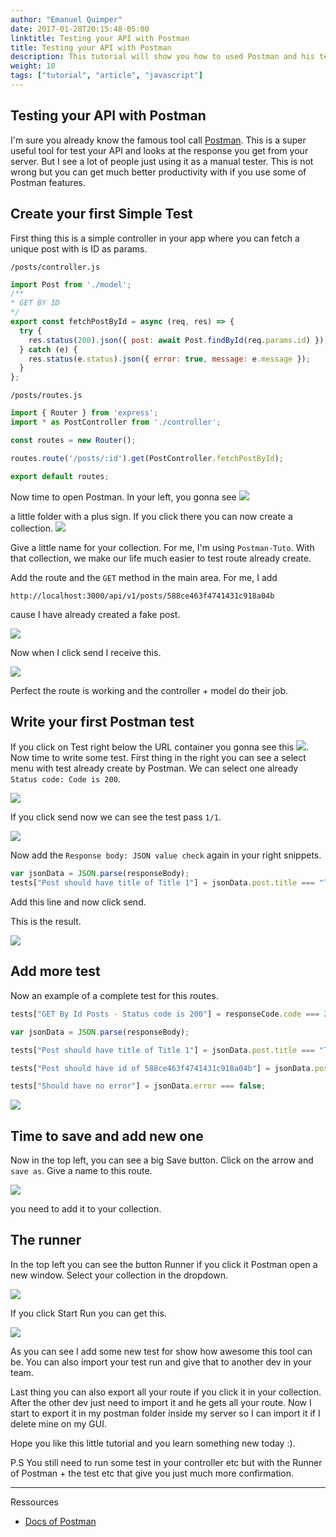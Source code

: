 ```yaml
---
author: "Emanuel Quimper"
date: 2017-01-28T20:15:48-05:00
linktitle: Testing your API with Postman
title: Testing your API with Postman
description: This tutorial will show you how to used Postman and his testing tools.
weight: 10
tags: ["tutorial", "article", "javascript"]
---
```


## Testing your API with Postman

I'm sure you already know the famous tool call [Postman](https://www.getpostman.com). This is a super useful tool for test your API and looks at the response you get from your server. But I see a lot of people just using it as a manual tester. This is not wrong but you can get much better productivity with if you use some of Postman features.

## Create your first Simple Test

First thing this is a simple controller in your app where you can fetch a unique post with is ID as params.

`/posts/controller.js`

```js
import Post from './model';
/**
* GET BY ID
*/
export const fetchPostById = async (req, res) => {
  try {
    res.status(200).json({ post: await Post.findById(req.params.id) });
  } catch (e) {
    res.status(e.status).json({ error: true, message: e.message });
  }
};
```

`/posts/routes.js`

```js
import { Router } from 'express';
import * as PostController from './controller';

const routes = new Router();

routes.route('/posts/:id').get(PostController.fetchPostById);

export default routes;
```

Now time to open Postman. In your left, you gonna see ![](https://image.ibb.co/fV0DJ5/sB0MxDA.png)

a little folder with a plus sign. If you click there you can now create a collection. ![](https://image.ibb.co/e6yYJ5/fH7iOrk.png)

Give a little name for your collection. For me, I'm using `Postman-Tuto`. With that collection, we make our life much easier to test route already create.

Add the route and the `GET` method in the main area. For me, I add

```
http://localhost:3000/api/v1/posts/588ce463f4741431c918a04b
```
 cause I have already created a fake post.

![](https://image.ibb.co/cGdB5k/8IjnuIJ.png)

Now when I click send I receive this.

![](https://image.ibb.co/cjOB5k/bTBgJYa.png)

Perfect the route is working and the controller + model do their job.

## Write your first Postman test

If you click on Test right below the URL container you gonna see this ![](https://image.ibb.co/d7dNBQ/yl3ocAW.png). Now time to write some test. First thing in the right you can see a select menu with test already create by Postman. We can select one already `Status code: Code is 200`.

![](https://image.ibb.co/gVMaWQ/ykMf8Mb.png)

If you click send now we can see the test pass `1/1`.

![](https://image.ibb.co/ngbLy5/Yft8e5Y.png)

Now add the `Response body: JSON value check` again in your right snippets.

```js
var jsonData = JSON.parse(responseBody);
tests["Post should have title of Title 1"] = jsonData.post.title === "Title 1";
```

Add this line and now click send.

This is the result.

![](https://image.ibb.co/m7eJkk/q90y932.png)

## Add more test

Now an example of a complete test for this routes.

```js
tests["GET By Id Posts - Status code is 200"] = responseCode.code === 200;

var jsonData = JSON.parse(responseBody);

tests["Post should have title of Title 1"] = jsonData.post.title === "Title 1";

tests["Post should have id of 588ce463f4741431c918a04b"] = jsonData.post._id === "588ce463f4741431c918a04b";

tests["Should have no error"] = jsonData.error === false;
```

![](https://image.ibb.co/iKJ5WQ/aNgcIXm.png)

## Time to save and add new one

Now in the top left, you can see a big Save button. Click on the arrow and `save as`. Give a name to this route.

![](https://image.ibb.co/eUNokk/rZfw6fP.png)

you need to add it to your collection.


## The runner

In the top left you can see the button Runner if you click it Postman open a new window. Select your collection in the dropdown.

![](https://image.ibb.co/h5EerQ/wZRSxWz.png)

If you click Start Run you can get this.

![](https://image.ibb.co/dY2Ay5/p2luDGi.png)

As you can see I add some new test for show how awesome this tool can be. You can also import your test run and give that to another dev in your team.

Last thing you can also export all your route if you click it in your collection. After the other dev just need to import it and he gets all your route. Now I start to export it in my postman folder inside my server so I can import it if I delete mine on my GUI.

Hope you like this little tutorial and you learn something new today :).

P.S You still need to run some test in your controller etc but with the Runner of Postman + the test etc that give you just much more confirmation.

---

Ressources

- [Docs of Postman](https://www.getpostman.com/docs)
